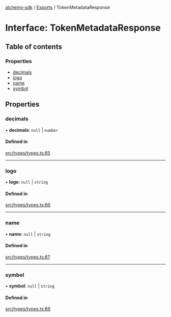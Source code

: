 [alchemy-sdk](../README.md) / [Exports](../modules.md) / TokenMetadataResponse

# Interface: TokenMetadataResponse

## Table of contents

### Properties

- [decimals](TokenMetadataResponse.md#decimals)
- [logo](TokenMetadataResponse.md#logo)
- [name](TokenMetadataResponse.md#name)
- [symbol](TokenMetadataResponse.md#symbol)

## Properties

### decimals

• **decimals**: ``null`` \| `number`

#### Defined in

[src/types/types.ts:85](https://github.com/alchemyplatform/alchemy-sdk-js/blob/fd39d10/src/types/types.ts#L85)

___

### logo

• **logo**: ``null`` \| `string`

#### Defined in

[src/types/types.ts:86](https://github.com/alchemyplatform/alchemy-sdk-js/blob/fd39d10/src/types/types.ts#L86)

___

### name

• **name**: ``null`` \| `string`

#### Defined in

[src/types/types.ts:87](https://github.com/alchemyplatform/alchemy-sdk-js/blob/fd39d10/src/types/types.ts#L87)

___

### symbol

• **symbol**: ``null`` \| `string`

#### Defined in

[src/types/types.ts:88](https://github.com/alchemyplatform/alchemy-sdk-js/blob/fd39d10/src/types/types.ts#L88)
